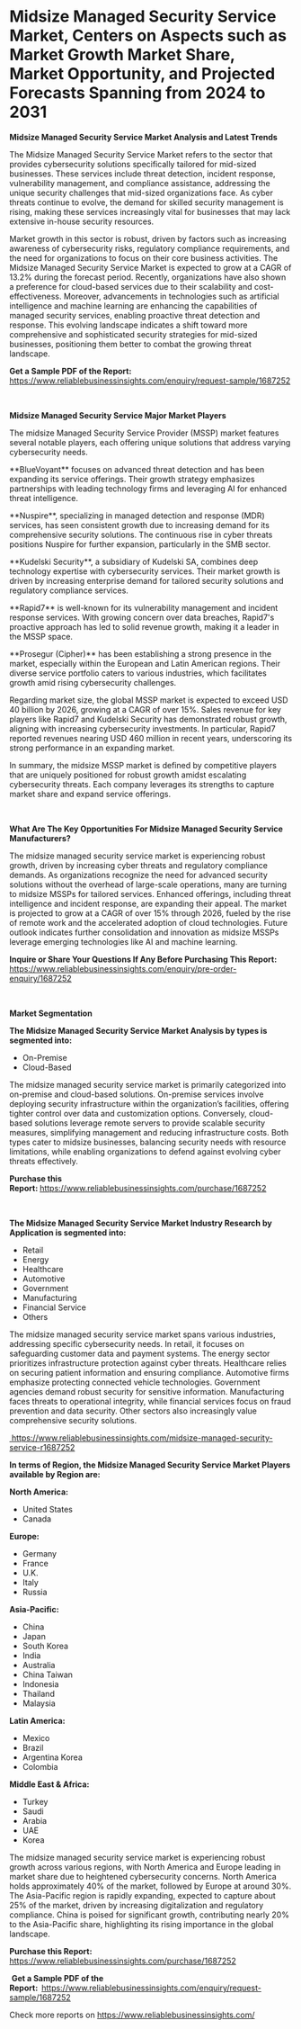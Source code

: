 <p><h1>Midsize Managed Security Service Market, Centers on Aspects such as Market Growth Market Share, Market Opportunity, and Projected Forecasts Spanning from 2024 to 2031</h1></p><p><strong>Midsize Managed Security Service Market Analysis and Latest Trends</strong></p>
<p><p>The Midsize Managed Security Service Market refers to the sector that provides cybersecurity solutions specifically tailored for mid-sized businesses. These services include threat detection, incident response, vulnerability management, and compliance assistance, addressing the unique security challenges that mid-sized organizations face. As cyber threats continue to evolve, the demand for skilled security management is rising, making these services increasingly vital for businesses that may lack extensive in-house security resources.</p><p>Market growth in this sector is robust, driven by factors such as increasing awareness of cybersecurity risks, regulatory compliance requirements, and the need for organizations to focus on their core business activities. The Midsize Managed Security Service Market is expected to grow at a CAGR of 13.2% during the forecast period. Recently, organizations have also shown a preference for cloud-based services due to their scalability and cost-effectiveness. Moreover, advancements in technologies such as artificial intelligence and machine learning are enhancing the capabilities of managed security services, enabling proactive threat detection and response. This evolving landscape indicates a shift toward more comprehensive and sophisticated security strategies for mid-sized businesses, positioning them better to combat the growing threat landscape.</p></p>
<p><strong>Get a Sample PDF of the Report:&nbsp;</strong> <a href="https://www.reliablebusinessinsights.com/enquiry/request-sample/1687252?utm_campaign=101&utm_medium=2&utm_source=Github&utm_content=ia&utm_term=31122024&utm_id=midsize-managed-security-service">https://www.reliablebusinessinsights.com/enquiry/request-sample/1687252</a></p>
<p>&nbsp;</p>
<p><strong>Midsize Managed Security Service Major Market Players</strong></p>
<p><p>The midsize Managed Security Service Provider (MSSP) market features several notable players, each offering unique solutions that address varying cybersecurity needs. </p><p>**BlueVoyant** focuses on advanced threat detection and has been expanding its service offerings. Their growth strategy emphasizes partnerships with leading technology firms and leveraging AI for enhanced threat intelligence. </p><p>**Nuspire**, specializing in managed detection and response (MDR) services, has seen consistent growth due to increasing demand for its comprehensive security solutions. The continuous rise in cyber threats positions Nuspire for further expansion, particularly in the SMB sector.</p><p>**Kudelski Security**, a subsidiary of Kudelski SA, combines deep technology expertise with cybersecurity services. Their market growth is driven by increasing enterprise demand for tailored security solutions and regulatory compliance services.</p><p>**Rapid7** is well-known for its vulnerability management and incident response services. With growing concern over data breaches, Rapid7's proactive approach has led to solid revenue growth, making it a leader in the MSSP space.</p><p>**Prosegur (Cipher)** has been establishing a strong presence in the market, especially within the European and Latin American regions. Their diverse service portfolio caters to various industries, which facilitates growth amid rising cybersecurity challenges.</p><p>Regarding market size, the global MSSP market is expected to exceed USD 40 billion by 2026, growing at a CAGR of over 15%. Sales revenue for key players like Rapid7 and Kudelski Security has demonstrated robust growth, aligning with increasing cybersecurity investments. In particular, Rapid7 reported revenues nearing USD 460 million in recent years, underscoring its strong performance in an expanding market.</p><p>In summary, the midsize MSSP market is defined by competitive players that are uniquely positioned for robust growth amidst escalating cybersecurity threats. Each company leverages its strengths to capture market share and expand service offerings.</p></p>
<p>&nbsp;</p>
<p><strong>What Are The Key Opportunities For Midsize Managed Security Service Manufacturers?</strong></p>
<p><p>The midsize managed security service market is experiencing robust growth, driven by increasing cyber threats and regulatory compliance demands. As organizations recognize the need for advanced security solutions without the overhead of large-scale operations, many are turning to midsize MSSPs for tailored services. Enhanced offerings, including threat intelligence and incident response, are expanding their appeal. The market is projected to grow at a CAGR of over 15% through 2026, fueled by the rise of remote work and the accelerated adoption of cloud technologies. Future outlook indicates further consolidation and innovation as midsize MSSPs leverage emerging technologies like AI and machine learning.</p></p>
<p><strong>Inquire or Share Your Questions If Any Before Purchasing This Report:</strong> <a href="https://www.reliablebusinessinsights.com/enquiry/pre-order-enquiry/1687252?utm_campaign=101&utm_medium=2&utm_source=Github&utm_content=ia&utm_term=31122024&utm_id=midsize-managed-security-service">https://www.reliablebusinessinsights.com/enquiry/pre-order-enquiry/1687252</a></p>
<p>&nbsp;</p>
<p><strong>Market Segmentation</strong></p>
<p><strong>The Midsize Managed Security Service Market Analysis by types is segmented into:</strong></p>
<p><ul><li>On-Premise</li><li>Cloud-Based</li></ul></p>
<p><p>The midsize managed security service market is primarily categorized into on-premise and cloud-based solutions. On-premise services involve deploying security infrastructure within the organization’s facilities, offering tighter control over data and customization options. Conversely, cloud-based solutions leverage remote servers to provide scalable security measures, simplifying management and reducing infrastructure costs. Both types cater to midsize businesses, balancing security needs with resource limitations, while enabling organizations to defend against evolving cyber threats effectively.</p></p>
<p><strong>Purchase this Report:&nbsp;</strong><a href="https://www.reliablebusinessinsights.com/purchase/1687252?utm_campaign=101&utm_medium=2&utm_source=Github&utm_content=ia&utm_term=31122024&utm_id=midsize-managed-security-service">https://www.reliablebusinessinsights.com/purchase/1687252</a></p>
<p>&nbsp;</p>
<p><strong>The Midsize Managed Security Service Market Industry Research by Application is segmented into:</strong></p>
<p><ul><li>Retail</li><li>Energy</li><li>Healthcare</li><li>Automotive</li><li>Government</li><li>Manufacturing</li><li>Financial Service</li><li>Others</li></ul></p>
<p><p>The midsize managed security service market spans various industries, addressing specific cybersecurity needs. In retail, it focuses on safeguarding customer data and payment systems. The energy sector prioritizes infrastructure protection against cyber threats. Healthcare relies on securing patient information and ensuring compliance. Automotive firms emphasize protecting connected vehicle technologies. Government agencies demand robust security for sensitive information. Manufacturing faces threats to operational integrity, while financial services focus on fraud prevention and data security. Other sectors also increasingly value comprehensive security solutions.</p></p>
<p><a href="https://www.reliablebusinessinsights.com/midsize-managed-security-service-r1687252?utm_campaign=101&utm_medium=2&utm_source=Github&utm_content=ia&utm_term=31122024&utm_id=midsize-managed-security-service">&nbsp;https://www.reliablebusinessinsights.com/midsize-managed-security-service-r1687252</a></p>
<p><strong>In terms of Region, the Midsize Managed Security Service Market Players available by Region are:</strong></p>
<p>
    <p> <strong> North America: </strong>
        <ul>
            <li>United States</li>
            <li>Canada</li>
        </ul>
        </p> 
    <p> <strong> Europe: </strong>
        <ul>
            <li>Germany</li>
            <li>France</li>
            <li>U.K.</li>
            <li>Italy</li>
            <li>Russia</li>
        </ul>
        </p> 
    <p> <strong> Asia-Pacific: </strong>
        <ul>
            <li>China</li>
            <li>Japan</li>
            <li>South Korea</li>
            <li>India</li>
            <li>Australia</li>
            <li>China Taiwan</li>
            <li>Indonesia</li>
            <li>Thailand</li>
            <li>Malaysia</li>
        </ul>
        </p> 
    <p> <strong> Latin America: </strong>
        <ul>
            <li>Mexico</li>
            <li>Brazil</li>
            <li>Argentina Korea</li>
            <li>Colombia</li>
        </ul>
        </p> 
    <p> <strong> Middle East & Africa: </strong>
        <ul>
            <li>Turkey</li>
            <li>Saudi</li>
            <li>Arabia</li>
            <li>UAE</li>
            <li>Korea</li>
        </ul>
    </p>
    </p>
<p><p>The midsize managed security service market is experiencing robust growth across various regions, with North America and Europe leading in market share due to heightened cybersecurity concerns. North America holds approximately 40% of the market, followed by Europe at around 30%. The Asia-Pacific region is rapidly expanding, expected to capture about 25% of the market, driven by increasing digitalization and regulatory compliance. China is poised for significant growth, contributing nearly 20% to the Asia-Pacific share, highlighting its rising importance in the global landscape.</p></p>
<p><strong>Purchase this Report: </strong><a href="https://www.reliablebusinessinsights.com/purchase/1687252?utm_campaign=101&utm_medium=2&utm_source=Github&utm_content=ia&utm_term=31122024&utm_id=midsize-managed-security-service">https://www.reliablebusinessinsights.com/purchase/1687252</a></p>
<p>&nbsp;<strong>Get a Sample PDF of the Report:&nbsp;&nbsp;</strong><a href="https://www.reliablebusinessinsights.com/enquiry/request-sample/1687252?utm_campaign=101&utm_medium=2&utm_source=Github&utm_content=ia&utm_term=31122024&utm_id=midsize-managed-security-service">https://www.reliablebusinessinsights.com/enquiry/request-sample/1687252</a></p>
<p><strong></strong></p>
<p>Check more reports on <a href="https://www.reliablebusinessinsights.com/?utm_campaign=101&utm_medium=2&utm_source=Github&utm_content=ia&utm_term=31122024&utm_id=midsize-managed-security-service">https://www.reliablebusinessinsights.com/</a></p>